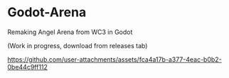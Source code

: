 # Godot-Arena
Remaking Angel Arena from WC3 in Godot

(Work in progress, download from releases tab)





https://github.com/user-attachments/assets/fca4a17b-a377-4eac-b0b2-0be44c9ff112

